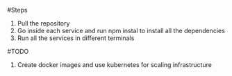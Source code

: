 #Steps
1. Pull the repository
2. Go inside each service and run npm instal to install all the dependencies
3. Run all the services in different terminals

#TODO
1. Create docker images and use kubernetes for scaling infrastructure
